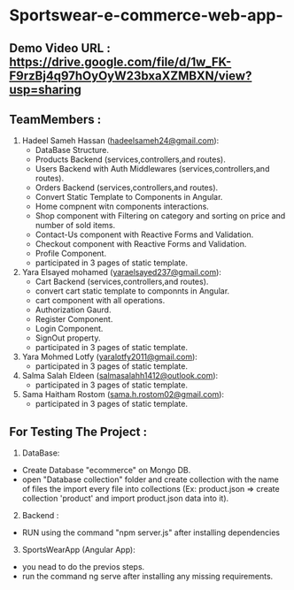 # Sportswear-e-commerce-web-app-

## Demo Video URL : https://drive.google.com/file/d/1w_FK-F9rzBj4q97hOyOyW23bxaXZMBXN/view?usp=sharing

## TeamMembers :
  1) Hadeel Sameh Hassan (hadeelsameh24@gmail.com):
        - DataBase Structure.
        - Products Backend (services,controllers,and routes).
        - Users Backend  with Auth Middlewares (services,controllers,and routes).
        - Orders Backend (services,controllers,and routes).
        - Convert Static Template to Components in Angular.
        - Home compnent witn components interactions.
        - Shop component with Filtering on category and sorting on price and number of sold items.
        - Contact-Us component with Reactive Forms and Validation.
        - Checkout component with Reactive Forms and Validation.
        - Profile Component.
        - participated in 3 pages of static template.
  2) Yara Elsayed mohamed (yaraelsayed237@gmail.com):
        - Cart Backend (services,controllers,and routes).
        - convert cart static template to componnts in Angular.
        - cart component with all operations.
        - Authorization Gaurd.
        - Register Component.
        - Login Component.
        - SignOut property.
        - participated in 3 pages of static template.
  3) Yara Mohmed Lotfy (yaralotfy2011@gmail.com):
       - participated in 3 pages of static template.
  4) Salma Salah Eldeen (salmasalahh1412@outlook.com):
       - participated in 3 pages of static template.
  5) Sama Haitham Rostom (sama.h.rostom02@gmail.com):
       - participated in 3 pages of static template.
        

## For Testing The Project :

1) DataBase:
  - Create Database "ecommerce" on Mongo DB.
  - open "Database collection" folder and create collection with the name of files the import every file into collections 
  (Ex: product.json => create collection 'product' and import product.json data into it).
 
2) Backend :
  - RUN using the command "npm server.js" after installing dependencies
3) SportsWearApp (Angular App):
  - you nead to do the previos steps.
  - run the command ng serve after installing any missing requirements.

